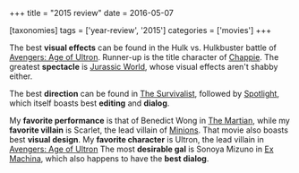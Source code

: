 +++
title = "2015 review"
date = 2016-05-07

[taxonomies]
tags = ['year-review', '2015']
categories = ['movies']
+++

The best **visual effects** can be found in the Hulk vs. Hulkbuster
battle of [Avengers: Age of Ultron]. Runner-up is the title character of
[Chappie]. The greatest **spectacle** is [Jurassic World], whose visual
effects aren't shabby either.

The best **direction** can be found in [The Survivalist], followed by
[Spotlight], which itself boasts best **editing** and **dialog**.

My **favorite performance** is that of Benedict Wong in [The Martian],
while my **favorite villain** is Scarlet, the lead villain of [Minions].
That movie also boasts best **visual design**. My **favorite character**
is Ultron, the lead villain in [Avengers: Age of Ultron] The most
**desirable gal** is Sonoya Mizuno in [Ex Machina], which also happens
to have the **best dialog**.

  [Avengers: Age of Ultron]: http://tshepang.net/avengers-age-of-ultron
  [Chappie]: http://tshepang.net/chappie
  [Jurassic World]: http://tshepang.net/jurassic-world
  [The Survivalist]: http://tshepang.net/the-survivalist
  [Spotlight]: http://tshepang.net/spotlight
  [The Martian]: http://tshepang.net/the-martian
  [Minions]: http://tshepang.net/minions
  [Ex Machina]: http://tshepang.net/ex-machina
